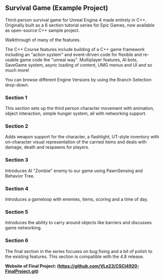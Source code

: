 Survival Game (Example Project)
-------------------------

Third-person survival game for Unreal Engine 4 made entirely in C++. Originally built as a 6 section tutorial series for Epic Games, now available as open-source C++ sample project.

Walkthrough of many of the features.

The C++ Course features include building of a C++ game framework including an "action system" and event-driven code for flexible and re-usable game code the "unreal way". Multiplayer features, AI bots, SaveGame system, async loading of content, UMG menus and UI and so much more!

You can browse different Engine Versions by using the Branch Selection drop-down.

### Section 1
This section sets up the third person character movement with animation, object interaction, simple hunger system, all with networking support.

### Section 2
Adds weapon support for the character, a flashlight, UT-style inventory with on-character visual representation of the carried items and deals with damage, death and respawns for players.

### Section 3
Introduces AI "Zombie" enemy to our game using PawnSensing and Behavior Tree.

### Section 4
Introduces a gameloop with enemies, items, scoring and a time of day.

### Section 5
Introduces the ability to carry around objects like barriers and discusses game networking.

### Section 6
The final section in the series focuses on bug fixing and a bit of polish to the existing features. This section is compatible with the 4.8 release.

**Website of Final Project: (https://github.com/VLe23/CSCI4920-FinalProject.git)**
